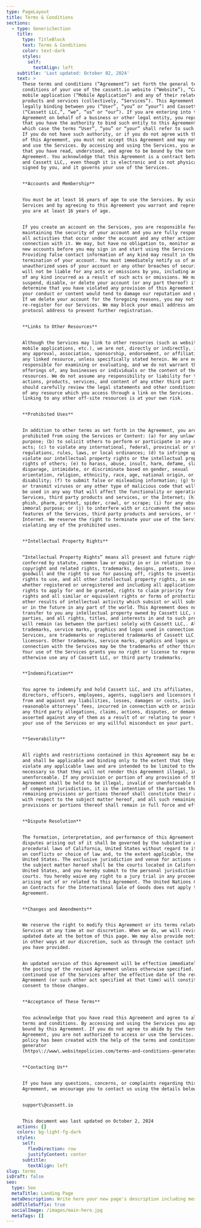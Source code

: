 ```yaml
---
type: PageLayout
title: Terms & Conditions
sections:
  - type: GenericSection
    title:
      type: TitleBlock
      text: Terms & Conditions
      color: text-dark
      styles:
        self:
          textAlign: left
    subtitle: 'Last updated: October 02, 2024'
    text: >
      These terms and conditions (“Agreement”) set forth the general terms and
      conditions of your use of the cassett.io website (“Website”), “Cassett”
      mobile application (“Mobile Application”) and any of their related
      products and services (collectively, “Services”). This Agreement is
      legally binding between you (“User”, “you” or “your”) and Cassett LLC,
      (“Cassett LLC,”, “we”, “us” or “our”). If you are entering into this
      Agreement on behalf of a business or other legal entity, you represent
      that you have the authority to bind such entity to this Agreement, in
      which case the terms “User”, “you” or “your” shall refer to such entity.
      If you do not have such authority, or if you do not agree with the terms
      of this Agreement, you must not accept this Agreement and may not access
      and use the Services. By accessing and using the Services, you acknowledge
      that you have read, understood, and agree to be bound by the terms of this
      Agreement. You acknowledge that this Agreement is a contract between you
      and Cassett LLC,, even though it is electronic and is not physically
      signed by you, and it governs your use of the Services.


      **Accounts and Membership**


      You must be at least 16 years of age to use the Services. By using the
      Services and by agreeing to this Agreement you warrant and represent that
      you are at least 16 years of age.


      If you create an account on the Services, you are responsible for
      maintaining the security of your account and you are fully responsible for
      all activities that occur under the account and any other actions taken in
      connection with it. We may, but have no obligation to, monitor and review
      new accounts before you may sign in and start using the Services.
      Providing false contact information of any kind may result in the
      termination of your account. You must immediately notify us of any
      unauthorized uses of your account or any other breaches of security. We
      will not be liable for any acts or omissions by you, including any damages
      of any kind incurred as a result of such acts or omissions. We may
      suspend, disable, or delete your account (or any part thereof) if we
      determine that you have violated any provision of this Agreement or that
      your conduct or content would tend to damage our reputation and goodwill.
      If we delete your account for the foregoing reasons, you may not
      re-register for our Services. We may block your email address and Internet
      protocol address to prevent further registration.


      **Links to Other Resources**


      Although the Services may link to other resources (such as websites,
      mobile applications, etc.), we are not, directly or indirectly, implying
      any approval, association, sponsorship, endorsement, or affiliation with
      any linked resource, unless specifically stated herein. We are not
      responsible for examining or evaluating, and we do not warrant the
      offerings of, any businesses or individuals or the content of their
      resources. We do not assume any responsibility or liability for the
      actions, products, services, and content of any other third parties. You
      should carefully review the legal statements and other conditions of use
      of any resource which you access through a link on the Services. Your
      linking to any other off-site resources is at your own risk.


      **Prohibited Uses**


      In addition to other terms as set forth in the Agreement, you are
      prohibited from using the Services or Content: (a) for any unlawful
      purpose; (b) to solicit others to perform or participate in any unlawful
      acts; (c) to violate any international, federal, provincial or state
      regulations, rules, laws, or local ordinances; (d) to infringe upon or
      violate our intellectual property rights or the intellectual property
      rights of others; (e) to harass, abuse, insult, harm, defame, slander,
      disparage, intimidate, or discriminate based on gender, sexual
      orientation, religion, ethnicity, race, age, national origin, or
      disability; (f) to submit false or misleading information; (g) to upload
      or transmit viruses or any other type of malicious code that will or may
      be used in any way that will affect the functionality or operation of the
      Services, third party products and services, or the Internet; (h) to spam,
      phish, pharm, pretext, spider, crawl, or scrape; (i) for any obscene or
      immoral purpose; or (j) to interfere with or circumvent the security
      features of the Services, third party products and services, or the
      Internet. We reserve the right to terminate your use of the Services for
      violating any of the prohibited uses.


      **Intellectual Property Rights**


      “Intellectual Property Rights” means all present and future rights
      conferred by statute, common law or equity in or in relation to any
      copyright and related rights, trademarks, designs, patents, inventions,
      goodwill and the right to sue for passing off, rights to inventions,
      rights to use, and all other intellectual property rights, in each case
      whether registered or unregistered and including all applications and
      rights to apply for and be granted, rights to claim priority from, such
      rights and all similar or equivalent rights or forms of protection and any
      other results of intellectual activity which subsist or will subsist now
      or in the future in any part of the world. This Agreement does not
      transfer to you any intellectual property owned by Cassett LLC, or third
      parties, and all rights, titles, and interests in and to such property
      will remain (as between the parties) solely with Cassett LLC,. All
      trademarks, service marks, graphics and logos used in connection with the
      Services, are trademarks or registered trademarks of Cassett LLC, or its
      licensors. Other trademarks, service marks, graphics and logos used in
      connection with the Services may be the trademarks of other third parties.
      Your use of the Services grants you no right or license to reproduce or
      otherwise use any of Cassett LLC, or third party trademarks.


      **Indemnification**


      You agree to indemnify and hold Cassett LLC, and its affiliates,
      directors, officers, employees, agents, suppliers and licensors harmless
      from and against any liabilities, losses, damages or costs, including
      reasonable attorneys’ fees, incurred in connection with or arising from
      any third party allegations, claims, actions, disputes, or demands
      asserted against any of them as a result of or relating to your Content,
      your use of the Services or any willful misconduct on your part.


      **Severability**


      All rights and restrictions contained in this Agreement may be exercised
      and shall be applicable and binding only to the extent that they do not
      violate any applicable laws and are intended to be limited to the extent
      necessary so that they will not render this Agreement illegal, invalid or
      unenforceable. If any provision or portion of any provision of this
      Agreement shall be held to be illegal, invalid or unenforceable by a court
      of competent jurisdiction, it is the intention of the parties that the
      remaining provisions or portions thereof shall constitute their agreement
      with respect to the subject matter hereof, and all such remaining
      provisions or portions thereof shall remain in full force and effect.


      **Dispute Resolution**


      The formation, interpretation, and performance of this Agreement and any
      disputes arising out of it shall be governed by the substantive and
      procedural laws of California, United States without regard to its rules
      on conflicts or choice of law and, to the extent applicable, the laws of
      United States. The exclusive jurisdiction and venue for actions related to
      the subject matter hereof shall be the courts located in California,
      United States, and you hereby submit to the personal jurisdiction of such
      courts. You hereby waive any right to a jury trial in any proceeding
      arising out of or related to this Agreement. The United Nations Convention
      on Contracts for the International Sale of Goods does not apply to this
      Agreement.


      **Changes and Amendments**


      We reserve the right to modify this Agreement or its terms related to the
      Services at any time at our discretion. When we do, we will revise the
      updated date at the bottom of this page. We may also provide notice to you
      in other ways at our discretion, such as through the contact information
      you have provided.


      An updated version of this Agreement will be effective immediately upon
      the posting of the revised Agreement unless otherwise specified. Your
      continued use of the Services after the effective date of the revised
      Agreement (or such other act specified at that time) will constitute your
      consent to those changes.


      **Acceptance of These Terms**


      You acknowledge that you have read this Agreement and agree to all its
      terms and conditions. By accessing and using the Services you agree to be
      bound by this Agreement. If you do not agree to abide by the terms of this
      Agreement, you are not authorized to access or use the Services. This
      policy has been created with the help of the terms and conditions
      generator
      (https\://www\.websitepolicies.com/terms-and-conditions-generator).


      **Contacting Us**


      If you have any questions, concerns, or complaints regarding this
      Agreement, we encourage you to contact us using the details below:


      support\@cassett.io


      This document was last updated on October 2, 2024
    actions: []
    colors: bg-light-fg-dark
    styles:
      self:
        flexDirection: row
        justifyContent: center
      subtitle:
        textAlign: left
slug: terms
isDraft: false
seo:
  type: Seo
  metaTitle: Landing Page
  metaDescription: Write here your new page's description including most relevant keywords.
  addTitleSuffix: true
  socialImage: /images/main-hero.jpg
  metaTags: []
---
```

